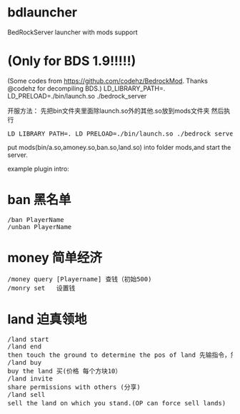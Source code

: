 # bdlauncher
BedRockServer launcher with mods support
# (Only for BDS 1.9!!!!!)
(Some codes from https://github.com/codehz/BedrockMod.  Thanks @codehz for decompiling BDS.)
LD_LIBRARY_PATH=. LD_PRELOAD=./bin/launch.so ./bedrock_server

开服方法：
先把bin文件夹里面除launch.so外的其他.so放到mods文件夹
然后执行
<pre>LD_LIBRARY_PATH=. LD_PRELOAD=./bin/launch.so ./bedrock_server</pre>

put mods(bin/a.so,amoney.so,ban.so,land.so) into folder mods,and start the server.

example plugin intro:
# ban 黑名单
<pre>
/ban PlayerName
/unban PlayerName
</pre>
# money 简单经济
<pre>
/money query [Playername] 查钱（初始500)
/monry set <playername> <int:money> 设置钱
</pre>
 
# land 迫真领地
 <pre>
/land start
/land end
then touch the ground to determine the pos of land 先输指令，然后点地确定起点终点
/land buy
buy the land 买(价格 每个方块10）
/land invite <PlayerName>
share permissions with others (分享)
/land sell
sell the land on which you stand.(OP can force sell lands) （卖)
 </pre>
